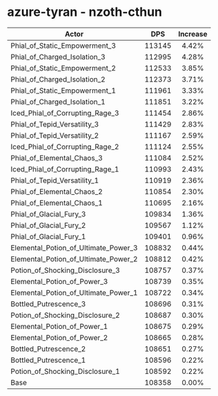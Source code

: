 # azure-tyran - nzoth-cthun
| Actor | DPS | Increase |
|---|:---:|:---:|
|Phial_of_Static_Empowerment_3|113145|4.42%|
|Phial_of_Charged_Isolation_3|112995|4.28%|
|Phial_of_Static_Empowerment_2|112533|3.85%|
|Phial_of_Charged_Isolation_2|112373|3.71%|
|Phial_of_Static_Empowerment_1|111961|3.33%|
|Phial_of_Charged_Isolation_1|111851|3.22%|
|Iced_Phial_of_Corrupting_Rage_3|111454|2.86%|
|Phial_of_Tepid_Versatility_3|111429|2.83%|
|Phial_of_Tepid_Versatility_2|111167|2.59%|
|Iced_Phial_of_Corrupting_Rage_2|111124|2.55%|
|Phial_of_Elemental_Chaos_3|111084|2.52%|
|Iced_Phial_of_Corrupting_Rage_1|110993|2.43%|
|Phial_of_Tepid_Versatility_1|110919|2.36%|
|Phial_of_Elemental_Chaos_2|110854|2.30%|
|Phial_of_Elemental_Chaos_1|110695|2.16%|
|Phial_of_Glacial_Fury_3|109834|1.36%|
|Phial_of_Glacial_Fury_2|109567|1.12%|
|Phial_of_Glacial_Fury_1|109401|0.96%|
|Elemental_Potion_of_Ultimate_Power_3|108832|0.44%|
|Elemental_Potion_of_Ultimate_Power_2|108812|0.42%|
|Potion_of_Shocking_Disclosure_3|108757|0.37%|
|Elemental_Potion_of_Power_3|108739|0.35%|
|Elemental_Potion_of_Ultimate_Power_1|108722|0.34%|
|Bottled_Putrescence_3|108696|0.31%|
|Potion_of_Shocking_Disclosure_2|108687|0.30%|
|Elemental_Potion_of_Power_1|108675|0.29%|
|Elemental_Potion_of_Power_2|108665|0.28%|
|Bottled_Putrescence_2|108651|0.27%|
|Bottled_Putrescence_1|108596|0.22%|
|Potion_of_Shocking_Disclosure_1|108592|0.22%|
|Base|108358|0.00%|
